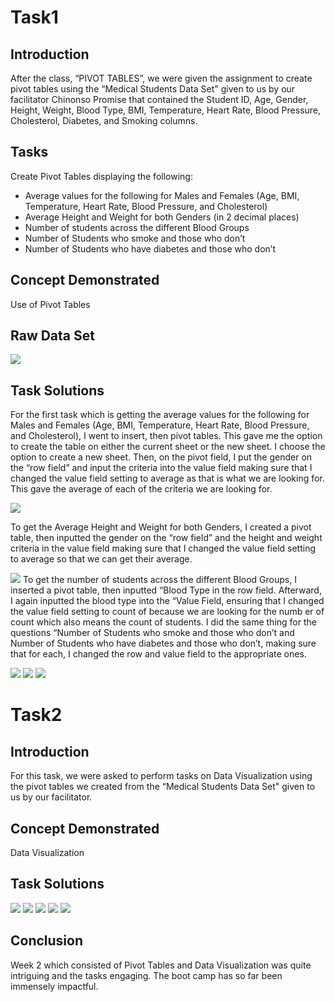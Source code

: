 # Task1
## Introduction
After the class, “PIVOT TABLES”, we were given the assignment to create pivot tables using the “Medical Students Data Set" given to us by our facilitator Chinonso Promise that contained the Student ID, Age, Gender, Height, Weight, Blood Type, BMI, Temperature, Heart Rate, Blood Pressure, Cholesterol, Diabetes, and Smoking columns.

## Tasks
Create Pivot Tables displaying the following:
- Average values for the following for Males and Females (Age, BMI, Temperature, Heart Rate, Blood Pressure, and Cholesterol)
- Average Height and Weight for both Genders (in 2 decimal places)
- Number of students across the different Blood Groups
- Number of Students who smoke and those who don’t
- Number of Students who have diabetes and those who don’t
  
## Concept Demonstrated
Use of Pivot Tables

## Raw Data Set
![](Medical_Students_Data_Set.png)

## Task Solutions
For the first task which is getting the average values for the following for Males and Females (Age, BMI, Temperature, Heart Rate, Blood Pressure, and Cholesterol), I went to insert, then pivot tables. This gave me the option to create the table on either the current sheet or the new sheet. I choose the option to create a new sheet. Then, on the pivot field, I put the gender on the “row field” and input the criteria into the value field making sure that I changed the value field setting to average as that is what we are looking for. This gave the average of each of the criteria we are looking for.

![](Average_1.png)

To get the Average Height and Weight for both Genders, I created a pivot table, then inputted the gender on the “row field” and the height and weight criteria in the value field making sure that I changed the value field setting to average so that we can get their average.

![](Average_2.png)
To get the number of students across the different Blood Groups, I inserted a pivot table, then inputted “Blood Type in the row field. Afterward, I again inputted the blood type into the “Value Field, ensuring that I changed the value field setting to count of because we are looking for the numb er of count which also means the count of students. I did the same thing for the questions “Number of Students who smoke and those who don’t and Number of Students who have diabetes and those who don’t, making sure that for each, I changed the row and value field to the appropriate ones.

![](Count_of_blood_Type.png)
![](Count_of_Smoking.png)
![](Count_of_Diabetes.png)

# Task2
## Introduction
For this task, we were asked to perform tasks on Data Visualization using the pivot tables we created from the “Medical Students Data Set" given to us by our facilitator. 

## Concept Demonstrated
Data Visualization

## Task Solutions
![](Average_1_Visualization.png)
![](Average_2_Visual_Representation.png)
![](Number_of_students_across_different_blood_groups.png)
![](Number_of_Students_that_Do_Not_Smoke.png)
![](Number_of_Student_that_Have_Diabetes.png)

## Conclusion
Week 2 which consisted of  Pivot Tables and Data Visualization was quite intriguing and the tasks engaging. The boot camp has so far been immensely impactful.

